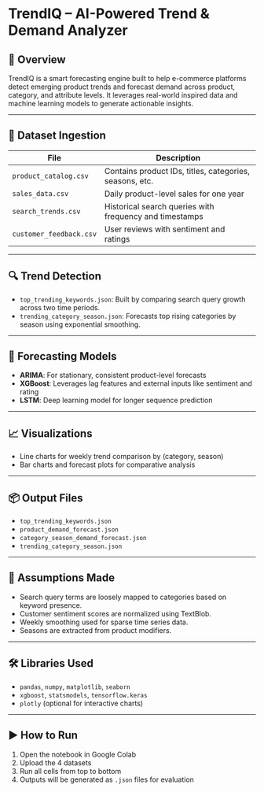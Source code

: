 
# TrendIQ – AI-Powered Trend & Demand Analyzer

## 📌 Overview
TrendIQ is a smart forecasting engine built to help e-commerce platforms detect emerging product trends and forecast demand across product, category, and attribute levels. It leverages real-world inspired data and machine learning models to generate actionable insights.

---

## 📁 Dataset Ingestion

| File | Description |
|------|-------------|
| `product_catalog.csv` | Contains product IDs, titles, categories, seasons, etc. |
| `sales_data.csv` | Daily product-level sales for one year |
| `search_trends.csv` | Historical search queries with frequency and timestamps |
| `customer_feedback.csv` | User reviews with sentiment and ratings |

---

## 🔍 Trend Detection
- `top_trending_keywords.json`: Built by comparing search query growth across two time periods.
- `trending_category_season.json`: Forecasts top rising categories by season using exponential smoothing.

---

## 🔮 Forecasting Models
- **ARIMA**: For stationary, consistent product-level forecasts
- **XGBoost**: Leverages lag features and external inputs like sentiment and rating
- **LSTM**: Deep learning model for longer sequence prediction

---

## 📈 Visualizations
- Line charts for weekly trend comparison by (category, season)
- Bar charts and forecast plots for comparative analysis

---

## 📦 Output Files
- `top_trending_keywords.json`
- `product_demand_forecast.json`
- `category_season_demand_forecast.json`
- `trending_category_season.json`

---

## 🧠 Assumptions Made
- Search query terms are loosely mapped to categories based on keyword presence.
- Customer sentiment scores are normalized using TextBlob.
- Weekly smoothing used for sparse time series data.
- Seasons are extracted from product modifiers.

---

## 🛠️ Libraries Used
- `pandas`, `numpy`, `matplotlib`, `seaborn`
- `xgboost`, `statsmodels`, `tensorflow.keras`
- `plotly` (optional for interactive charts)

---

## ▶️ How to Run
1. Open the notebook in Google Colab
2. Upload the 4 datasets
3. Run all cells from top to bottom
4. Outputs will be generated as `.json` files for evaluation
